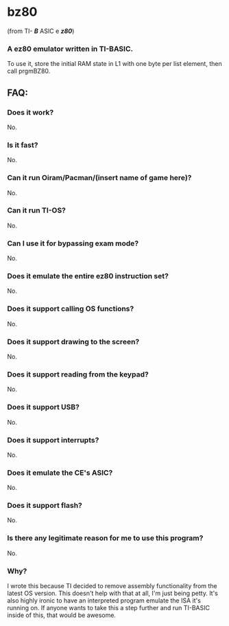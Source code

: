 # bz80
(from TI- ***B*** ASIC e ***z80***)

### A ez80 emulator written in TI-BASIC.
To use it, store the initial RAM state in L1 with one byte per list element, then call prgmBZ80.


## FAQ:
### Does it work?
No.
### Is it fast?
No.
### Can it run Oiram/Pacman/(insert name of game here)?
No.
### Can it run TI-OS?
No.
### Can I use it for bypassing exam mode?
No.
### Does it emulate the entire ez80 instruction set?
No.
### Does it support calling OS functions?
No.
### Does it support drawing to the screen?
No.
### Does it support reading from the keypad?
No.
### Does it support USB?
No.
### Does it support interrupts?
No.
### Does it emulate the CE's ASIC?
No.
### Does it support flash?
No.
### Is there any legitimate reason for me to use this program?
No.


### Why?
I wrote this because TI decided to remove assembly functionality from the latest OS version.
This doesn't help with that at all, I'm just being petty.
It's also highly ironic to have an interpreted program emulate the ISA it's running on.
If anyone wants to take this a step further and run TI-BASIC inside of this, that would be awesome.
